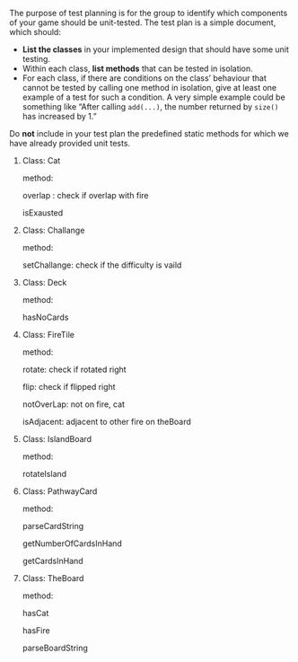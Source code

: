 The purpose of test planning is for the group to identify which components of your game should be unit-tested. The test plan is a simple document, which should:

- **List the classes** in your implemented design that should have some unit testing.
- Within each class, **list methods** that can be tested in isolation.
- For each class, if there are conditions on the class’ behaviour that cannot be tested by calling one method in isolation, give at least one example of a test for such a condition. A very simple example could be something like “After calling `add(...)`, the number returned by `size()` has increased by 1.”

Do **not** include in your test plan the predefined static methods for which we have already provided unit tests.





1. Class: Cat

   method: 

   overlap : check if overlap with fire

    isExausted

2. Class: Challange

   method:

   setChallange: check if the difficulty is vaild

3. Class: Deck

   method:

   hasNoCards

4. Class: FireTile

   method:

   rotate: check if rotated right

   flip: check if flipped right

   notOverLap: not on fire, cat

   isAdjacent: adjacent to other fire on theBoard

5. Class: IslandBoard

   method:

   rotateIsland

6. Class: PathwayCard

   method:

   parseCardString

   getNumberOfCardsInHand

   getCardsInHand

7. Class: TheBoard

   method:

   hasCat

   hasFire

   parseBoardString

   





